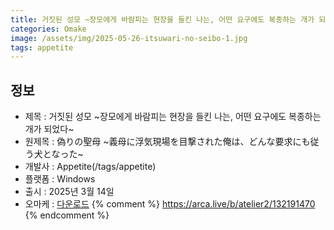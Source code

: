 ```yaml
---
title: 거짓된 성모 ~장모에게 바람피는 현장을 들킨 나는, 어떤 요구에도 복종하는 개가 되었다~
categories: Omake
image: /assets/img/2025-05-26-itsuwari-no-seibo-1.jpg
tags: appetite
---
```


## 정보

* 제목 : 거짓된 성모 ~장모에게 바람피는 현장을 들킨 나는, 어떤 요구에도 복종하는 개가 되었다~
* 원제목 : 偽りの聖母 ~義母に浮気現場を目撃された俺は、どんな要求にも従う犬となった~
* 개발사 : Appetite(/tags/appetite)
* 플랫폼 : Windows
* 출시 : 2025년 3월 14일
* 오마케 : [다운로드](/assets/omake/itsuwari-no-seibo.zip)
{% comment %}
https://arca.live/b/atelier2/132191470
{% endcomment %}

